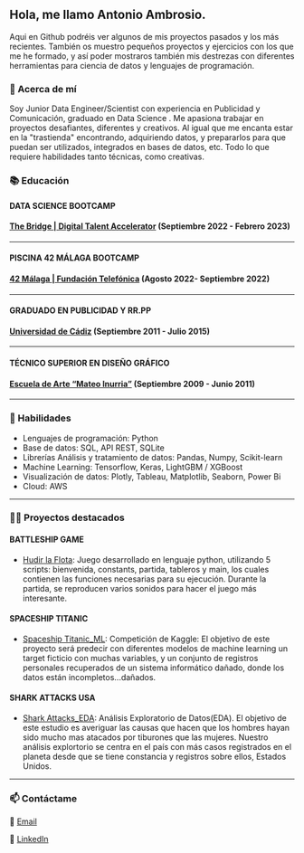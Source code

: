 ## Hola, me llamo Antonio Ambrosio. 

Aqui en Github podréis ver algunos de mis proyectos pasados y los más recientes. También os muestro pequeños proyectos y ejercicios con los que me he formado, y así poder mostraros también mis destrezas con diferentes herramientas para ciencia de datos y lenguajes de programación. 

### 📝 Acerca de mí

Soy Junior Data Engineer/Scientist con experiencia en Publicidad y Comunicación, graduado en Data Science . Me apasiona trabajar en proyectos desafiantes, diferentes y creativos. Al igual que me encanta estar en la "trastienda" encontrando, adquiriendo datos, y prepararlos para que puedan ser utilizados, integrados en bases de datos, etc. Todo lo que requiere habilidades tanto técnicas, como creativas.

### 📚 Educación

#### DATA SCIENCE BOOTCAMP
#### [The Bridge | Digital Talent Accelerator](https://www.thebridge.tech/) (Septiembre 2022 - Febrero 2023)

---
#### PISCINA 42 MÁLAGA BOOTCAMP
#### [42 Málaga | Fundación Telefónica](https://www.42malaga.com/) (Agosto 2022- Septiembre 2022)

---
#### GRADUADO EN PUBLICIDAD Y RR.PP
#### [Universidad de Cádiz](https://campusvirtual.uca.es/) (Septiembre 2011 - Julio 2015)

---
#### TÉCNICO SUPERIOR EN DISEÑO GRÁFICO
#### [Escuela de Arte “Mateo Inurria”](http://www.escueladeartedecordoba.es/) (Septiembre 2009 - Junio 2011)


---
### 🚀 Habilidades

- Lenguajes de programación: Python
- Base de datos: SQL, API REST, SQLite
- Librerías Análisis y tratamiento de datos: Pandas, Numpy, Scikit-learn
- Machine Learning: Tensorflow, Keras, LightGBM / XGBoost
- Visualización de datos: Plotly, Tableau, Matplotlib, Seaborn, Power Bi
- Cloud: AWS 

---
### 👨‍💻 Proyectos destacados

#### BATTLESHIP GAME
- [Hudir la Flota](https://github.com/ABAmbros/DATA_PROYECTS/tree/main/PROYECTO%20Hundir_la_Flota): Juego desarrollado en lenguaje python, utilizando 5 scripts: bienvenida, constants, partida, tableros y main, los cuales contienen las funciones necesarias para su ejecución. Durante la partida, se reproducen varios sonidos para hacer el juego más interesante.


#### SPACESHIP TITANIC
- [Spaceship Titanic_ML](https://github.com/ABAmbros/Proyecto_ML): Competición de Kaggle: El objetivo de este proyecto será predecir con diferentes modelos de machine learning un target ficticio con muchas variables, y un conjunto de registros personales recuperados de un sistema informático dañado, donde los datos están incompletos...dañados.

#### SHARK ATTACKS USA
- [Shark Attacks_EDA](https://github.com/ABAmbros/Shark_Attacks_EDA): Análisis Exploratorio de Datos(EDA). El objetivo de este estudio es averiguar las causas que hacen que los hombres hayan sido mucho mas atacados por tiburones que las mujeres. Nuestro análisis explortorio se centra en el país con más casos registrados en el planeta desde que se tiene constancia y registros sobre ellos, Estados Unidos.

---
### 📫 Contáctame

📩 [Email](a.ambrosioprats@gmail.com)

💼 [LinkedIn](https://www.linkedin.com/in/antonio-ambrosio-data-engineer/)
